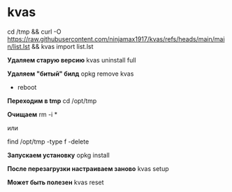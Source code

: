 # kvas

cd /tmp && curl -O https://raw.githubusercontent.com/ninjamax1917/kvas/refs/heads/main/main/list.lst && kvas import list.lst

**Удаляем старую версию**
kvas uninstall full

**Удаляем "битый" билд**
opkg remove kvas

- reboot

**Переходим в tmp**
cd /opt/tmp

**Очищаем**
rm -i \*

или

find /opt/tmp -type f -delete

**Запускаем установку**
opkg install

**После перезагрузки настраиваем заново**
kvas setup

**Может быть полезен**
kvas reset
